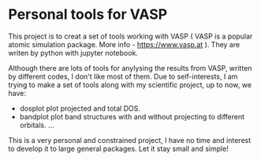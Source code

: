 # Personal tools for VASP

This project is to creat a set of tools working with VASP ( VASP is a popular atomic simulation package. More info - https://www.vasp.at ).
They are writen by python with jupyter notebook. 

Although there are lots of tools for anylysing the results from VASP, written by different codes, I don't like most of them.
Due to self-interests, I am trying to make a set of tools along with my scientific project, up to now, we have:

- dosplot
  plot projected and total DOS.
- bandplot
  plot band structures with and without projecting to different orbitals.
...

This is a very personal and constrained project, I have no time and interest to develop it to large general packages.
Let it stay small and simple!
